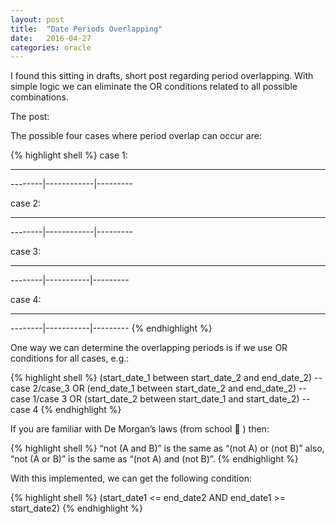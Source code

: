 ```yaml
---
layout: post
title:  "Date Periods Overlapping"
date:   2016-04-27
categories: oracle
---
```


I found this sitting in drafts, short post regarding period overlapping.
With simple logic we can eliminate the OR conditions related to all possible combinations.

The post:

The possible four cases where period overlap can occur are:

{% highlight shell %}
case 1:

----------
--------|------------|---------

case 2:

----------
--------|------------|---------

case 3:

--------------------
--------|-----------|---------

case 4:

-------
--------|-----------|---------
{% endhighlight %}

One way we can determine the overlapping periods is if we use OR conditions for all cases, e.g.:

{% highlight shell %}
(start_date_1 between start_date_2 and end_date_2) -- case 2/case_3
OR
(end_date_1 between start_date_2 and end_date_2) -- case 1/case 3
OR
(start_date_2 between start_date_1 and start_date_2) -- case 4
 {% endhighlight %}

If you are familiar with De Morgan’s laws (from school 🙂 ) then:

{% highlight shell %}
“not (A and B)” is the same as “(not A) or (not B)”
also,
“not (A or B)” is the same as “(not A) and (not B)”.
{% endhighlight %}

With this implemented, we can get the following condition:

{% highlight shell %}
(start_date1 <= end_date2 AND end_date1 >= start_date2)
{% endhighlight %}